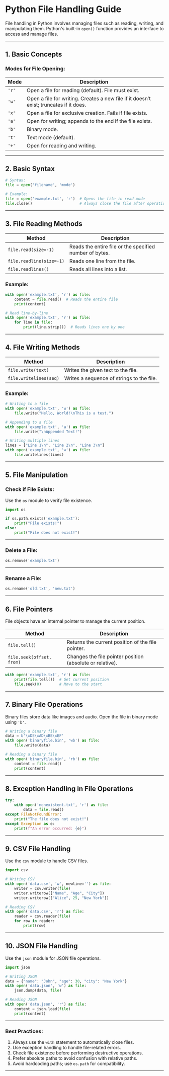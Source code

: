 # Python File Handling Guide

File handling in Python involves managing files such as reading, writing, and manipulating them. Python's built-in `open()` function provides an interface to access and manage files.

---

## 1. Basic Concepts

### Modes for File Opening:
| Mode    | Description                                           |
|---------|-------------------------------------------------------|
| `'r'`   | Open a file for reading (default). File must exist.   |
| `'w'`   | Open a file for writing. Creates a new file if it doesn’t exist; truncates if it does. |
| `'x'`   | Open a file for exclusive creation. Fails if file exists. |
| `'a'`   | Open for writing; appends to the end if the file exists. |
| `'b'`   | Binary mode.                                           |
| `'t'`   | Text mode (default).                                  |
| `'+'`   | Open for reading and writing.                        |

---

## 2. Basic Syntax
```python
# Syntax:
file = open('filename', 'mode')

# Example:
file = open('example.txt', 'r')  # Opens the file in read mode
file.close()                     # Always close the file after operations
```

---

## 3. File Reading Methods

| Method                   | Description                                     |
|--------------------------|-------------------------------------------------|
| `file.read(size=-1)`     | Reads the entire file or the specified number of bytes. |
| `file.readline(size=-1)` | Reads one line from the file.                   |
| `file.readlines()`       | Reads all lines into a list.                   |

### Example:
```python
with open('example.txt', 'r') as file:
    content = file.read()  # Reads the entire file
    print(content)

# Read line-by-line
with open('example.txt', 'r') as file:
    for line in file:
        print(line.strip())  # Reads lines one by one
```

---

## 4. File Writing Methods

| Method               | Description                                       |
|----------------------|---------------------------------------------------|
| `file.write(text)`   | Writes the given text to the file.                |
| `file.writelines(seq)` | Writes a sequence of strings to the file.        |

### Example:
```python
# Writing to a file
with open('example.txt', 'w') as file:
    file.write("Hello, World!\nThis is a test.")

# Appending to a file
with open('example.txt', 'a') as file:
    file.write("\nAppended Text!")

# Writing multiple lines
lines = ["Line 1\n", "Line 2\n", "Line 3\n"]
with open('example.txt', 'w') as file:
    file.writelines(lines)
```

---

## 5. File Manipulation

### Check if File Exists:
Use the `os` module to verify file existence.
```python
import os

if os.path.exists('example.txt'):
    print("File exists!")
else:
    print("File does not exist!")
```

---

### Delete a File:
```python
os.remove('example.txt')
```

---

### Rename a File:
```python
os.rename('old.txt', 'new.txt')
```

---

## 6. File Pointers
File objects have an internal pointer to manage the current position.

| Method               | Description                                         |
|----------------------|-----------------------------------------------------|
| `file.tell()`        | Returns the current position of the file pointer.   |
| `file.seek(offset, from)` | Changes the file pointer position (absolute or relative). |

```python
with open('example.txt', 'r') as file:
    print(file.tell())  # Get current position
    file.seek(0)        # Move to the start
```

---

## 7. Binary File Operations

Binary files store data like images and audio. Open the file in binary mode using `'b'`.

```python
# Writing a binary file
data = b'\xDE\xAD\xBE\xEF'
with open('binaryfile.bin', 'wb') as file:
    file.write(data)

# Reading a binary file
with open('binaryfile.bin', 'rb') as file:
    content = file.read()
    print(content)
```

---

## 8. Exception Handling in File Operations
```python
try:
    with open('nonexistent.txt', 'r') as file:
        data = file.read()
except FileNotFoundError:
    print("The file does not exist!")
except Exception as e:
    print(f"An error occurred: {e}")
```

---

## 9. CSV File Handling
Use the `csv` module to handle CSV files.
```python
import csv

# Writing CSV
with open('data.csv', 'w', newline='') as file:
    writer = csv.writer(file)
    writer.writerow(["Name", "Age", "City"])
    writer.writerow(["Alice", 25, "New York"])

# Reading CSV
with open('data.csv', 'r') as file:
    reader = csv.reader(file)
    for row in reader:
        print(row)
```

---

## 10. JSON File Handling
Use the `json` module for JSON file operations.
```python
import json

# Writing JSON
data = {"name": "John", "age": 30, "city": "New York"}
with open('data.json', 'w') as file:
    json.dump(data, file)

# Reading JSON
with open('data.json', 'r') as file:
    content = json.load(file)
    print(content)
```

---

### Best Practices:
1. Always use the `with` statement to automatically close files.
2. Use exception handling to handle file-related errors.
3. Check file existence before performing destructive operations.
4. Prefer absolute paths to avoid confusion with relative paths.
5. Avoid hardcoding paths; use `os.path` for compatibility.

---
